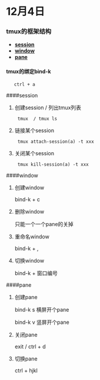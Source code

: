 # 12月4日

### tmux的框架结构

*   [__session__](#session)
*   [__window__](#window)
*   [__pane__](#pane)


#### tmux的绑定bind-k

       ctrl + a

####session

  1.   创建session / 列出tmux列表

            tmux  / tmux ls

  2.   链接某个session

            tmux attach-session(a) -t xxx

  2.   关闭某个session

            tmux kill-session(a) -t xxx


####window

  1.  创建window

      bind-k + c

  2.  删除window

      只能一个一个pane的关掉

  3.  重命名window

      bind-k + ,

  4.  切换window

      bind-k + 窗口编号
  
####pane

  1.  创建pane

      bind-k s 横屏开个pane

      bind-k v 竖屏开个pane

  2.  关闭pane

      exit / ctrl + d

  3.  切换pane

      ctrl + hjkl

